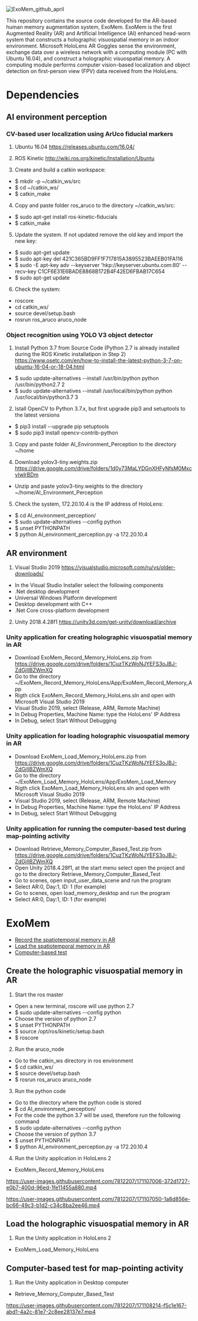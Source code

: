 ![ExoMem_github_april](https://user-images.githubusercontent.com/7812207/229469811-f5c1cc70-4bdf-4e04-bbb3-cd88f6b08ce0.png)

This repository contains the source code developed for the AR-based human memory augmentation system, ExoMem. ExoMem is the first Augmented Reality (AR) and Artificial Intelligence (AI) enhanced head-worn system that constructs a holographic visuospatial memory in an indoor environment. Microsoft HoloLens AR Goggles sense the environment, exchange data over a wireless network with a computing module (PC with Ubuntu 16.04), and construct a holographic visuospatial memory. A computing module performs computer vision-based localization and object detection on first-person view (FPV) data received from the HoloLens.

# Dependencies

## AI environment perception

### CV-based user localization using ArUco fiducial markers

1. Ubuntu 16.04 
https://releases.ubuntu.com/16.04/

2. ROS Kinetic
http://wiki.ros.org/kinetic/Installation/Ubuntu

3. Create and build a catkin workspace:
  * $ mkdir -p ~/catkin_ws/src
  * $ cd ~/catkin_ws/
  * $ catkin_make
  
4. Copy and paste folder ros_aruco to the directory ~/catkin_ws/src:
  * $ sudo apt-get install ros-kinetic-fiducials
  * $ catkin_make
  
5. Update the system. If not updated remove the old key and import the new key:
  * $ sudo apt-get update
  * $ sudo apt-key del 421C365BD9FF1F717815A3895523BAEEB01FA116
  * $ sudo -E apt-key adv --keyserver 'hkp://keyserver.ubuntu.com:80' --recv-key C1CF6E31E6BADE8868B172B4F42ED6FBAB17C654
  * $ sudo apt-get update
  
6. Check the system:
  * roscore
  * cd catkin_ws/
  * source devel/setup.bash
  * rosrun ros_aruco aruco_node

### Object recognition using YOLO V3 object detector

1. Install Python 3.7 from Source Code (Python 2.7 is already installed during the ROS Kinetic installatipon in Step 2)
https://www.osetc.com/en/how-to-install-the-latest-python-3-7-on-ubuntu-16-04-or-18-04.html
  * $ sudo update-alternatives --install /usr/bin/python python /usr/bin/python2.7 2
  * $ sudo update-alternatives --install /usr/local/bin/python python /usr/local/bin/python3.7 3
 
2. Istall OpenCV to Python 3.7.x, but first upgrade pip3 and setuptools to the latest versions
  * $ pip3 install --upgrade pip setuptools
  * $ sudo pip3 install opencv-contrib-python
  
3. Copy and paste folder AI_Environment_Perception to the directory ~/home

4. Download yolov3-tiny.weights.zip
https://drive.google.com/drive/folders/1d0y73MaLYDGnXHFyNfsM0MxcvIwlrBDm
  * Unzip and paste yolov3-tiny.weights to the directory ~/home/AI_Environment_Perception 

5. Check the system, 172.20.10.4 is the IP address of HoloLens:
  * $ cd AI_environment_perception/
  * $ sudo update-alternatives --config python
  * $ unset PYTHONPATH
  * $ python AI_environment_perception.py -a 172.20.10.4
 
## AR environment 

1. Visual Studio 2019 
https://visualstudio.microsoft.com/ru/vs/older-downloads/

* In the Visual Studio Installer select the following components
* .Net desktop development
* Universal Windows Platform development
* Desktop development with C++
* .Net Core cross-platform development

2. Unity 2018.4.28f1
https://unity3d.com/get-unity/download/archive

### Unity application for creating holographic visuospatial memory in AR

  * Download ExoMem_Record_Memory_HoloLens.zip from https://drive.google.com/drive/folders/1CuzTKzWoNJYEFS3oJBJ-ZdGjIIBZWmXQ
  * Go to the directory ~/ExoMem_Record_Memory_HoloLens/App/ExoMem_Record_Memory_App 
  * Rigth click ExoMem_Record_Memory_HoloLens.sln and open with Microsoft Visual Studio 2019 
  * Visual Studio 2019, select (Release, ARM, Remote Machine)
  * In Debug Properties, Machine Name: type the HoloLens' IP Address
  * In Debug, select Start Without Debugging

### Unity application for loading holographic visuospatial memory in AR

  * Download ExoMem_Load_Memory_HoloLens.zip from https://drive.google.com/drive/folders/1CuzTKzWoNJYEFS3oJBJ-ZdGjIIBZWmXQ
  * Go to the directory ~/ExoMem_Load_Memory_HoloLens/App/ExoMem_Load_Memory 
  * Rigth click ExoMem_Load_Memory_HoloLens.sln and open with Microsoft Visual Studio 2019 
  * Visual Studio 2019, select (Release, ARM, Remote Machine)
  * In Debug Properties, Machine Name: type the HoloLens' IP Address
  * In Debug, select Start Without Debugging

### Unity application for running the computer-based test during map-pointing activity

  * Download Retrieve_Memory_Computer_Based_Test.zip from https://drive.google.com/drive/folders/1CuzTKzWoNJYEFS3oJBJ-ZdGjIIBZWmXQ
  * Open Unity 2018.4.28f1, at the start menu select open the project and go to the directory Retrieve_Memory_Computer_Based_Test
  * Go to scenes, open input_user_data_scene and run the program 
  * Select AR:0, Day:1, ID: 1 (for example)
  * Go to scenes, open load_memory_desktop and run the program 
  * Select AR:0, Day:1, ID: 1 (for example)

# ExoMem 
* [Record the spatiotemporal memory in AR](#record)
* [Load the spatiotemporal memory in AR](#load)
* [Computer-based test](#test)

## Create the holographic visuospatial memory in AR
1. Start the ros master
  * Open a new terminal, roscore will use python 2.7
  * $ sudo update-alternatives --config python
  * Choose the version of python 2.7
  * $ unset PYTHONPATH
  * $ source /opt/ros/kinetic/setup.bash
  * $ roscore

2. Run the aruco_node 
  * Go to the catkin_ws directory in ros environment
  * $ cd catkin_ws/
  * $ source devel/setup.bash
  * $ rosrun ros_aruco aruco_node

3. Run the python code 
  * Go to the directory where the python code is stored
  * $ cd AI_environment_perception/
  * For the code the python 3.7 will be used, therefore run the following command
  * $ sudo update-alternatives --config python
  * Choose the version of python 3.7
  * $ unset PYTHONPATH
  * $ python AI_environment_perception.py -a 172.20.10.4

4. Run the Unity application in HoloLens 2 
  * ExoMem_Record_Memory_HoloLens


https://user-images.githubusercontent.com/7812207/171107006-372d1727-e0b7-400d-96ed-1fe11455a880.mp4


https://user-images.githubusercontent.com/7812207/171107050-1a8d856e-bc66-49c3-b1d2-c34c8ba2ee46.mp4


## Load the holographic visuospatial memory in AR 
1. Run the Unity application in HoloLens 2
  * ExoMem_Load_Memory_HoloLens

## Computer-based test for map-pointing activity
1. Run the Unity application in Desktop computer
  * Retrieve_Memory_Computer_Based_Test


https://user-images.githubusercontent.com/7812207/171108214-f5c1e167-abd1-4a2c-81e7-2c8ee28137e7.mp4

